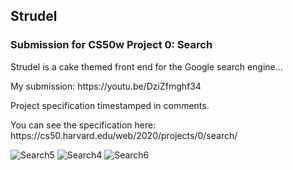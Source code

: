 
<h2>Strudel </h2><h3>Submission for CS50w Project 0: Search</h2>

<p> Strudel is a cake themed front end for the Google search engine... </p>
  My submission: https://youtu.be/DziZfmghf34
<p>Project specification timestamped in comments.
<p>You can see the specification here: https://cs50.harvard.edu/web/2020/projects/0/search/ </p>

![Search5](https://user-images.githubusercontent.com/114597036/213873446-68eb6b60-c05a-44b3-b701-fc489b03af82.png)
![Search4](https://user-images.githubusercontent.com/114597036/213873443-86daac70-4a41-40f7-b00f-fc87e78b5a80.png)
![Search6](https://user-images.githubusercontent.com/114597036/213873449-1c76b7b0-9855-4af4-8089-108d1caaedee.png)
